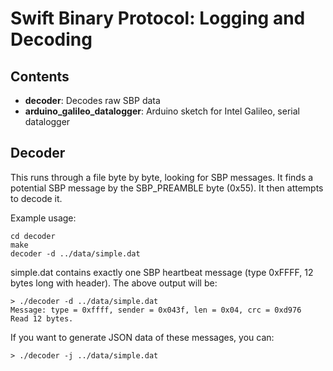 # Swift Binary Protocol: Logging and Decoding

## Contents

- **decoder**: Decodes raw SBP data
- **arduino_galileo_datalogger**: Arduino sketch for Intel Galileo, serial datalogger 

## Decoder

This runs through a file byte by byte, looking for SBP messages.
It finds a potential SBP message by the SBP_PREAMBLE byte (0x55).
It then attempts to decode it.

Example usage:
	
	cd decoder
	make
	decoder -d ../data/simple.dat

simple.dat contains exactly one SBP heartbeat message (type 0xFFFF, 12 bytes long with header). The above output will be:

	> ./decoder -d ../data/simple.dat 
	Message: type = 0xffff, sender = 0x043f, len = 0x04, crc = 0xd976
	Read 12 bytes.

If you want to generate JSON data of these messages, you can:

	> ./decoder -j ../data/simple.dat
	
